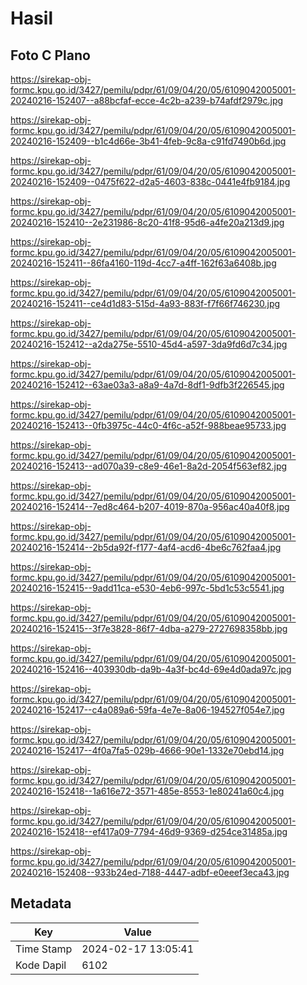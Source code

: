 # Hasil

## Foto C Plano

https://sirekap-obj-formc.kpu.go.id/3427/pemilu/pdpr/61/09/04/20/05/6109042005001-20240216-152407--a88bcfaf-ecce-4c2b-a239-b74afdf2979c.jpg

https://sirekap-obj-formc.kpu.go.id/3427/pemilu/pdpr/61/09/04/20/05/6109042005001-20240216-152409--b1c4d66e-3b41-4feb-9c8a-c91fd7490b6d.jpg

https://sirekap-obj-formc.kpu.go.id/3427/pemilu/pdpr/61/09/04/20/05/6109042005001-20240216-152409--0475f622-d2a5-4603-838c-0441e4fb9184.jpg

https://sirekap-obj-formc.kpu.go.id/3427/pemilu/pdpr/61/09/04/20/05/6109042005001-20240216-152410--2e231986-8c20-41f8-95d6-a4fe20a213d9.jpg

https://sirekap-obj-formc.kpu.go.id/3427/pemilu/pdpr/61/09/04/20/05/6109042005001-20240216-152411--86fa4160-119d-4cc7-a4ff-162f63a6408b.jpg

https://sirekap-obj-formc.kpu.go.id/3427/pemilu/pdpr/61/09/04/20/05/6109042005001-20240216-152411--ce4d1d83-515d-4a93-883f-f7f66f746230.jpg

https://sirekap-obj-formc.kpu.go.id/3427/pemilu/pdpr/61/09/04/20/05/6109042005001-20240216-152412--a2da275e-5510-45d4-a597-3da9fd6d7c34.jpg

https://sirekap-obj-formc.kpu.go.id/3427/pemilu/pdpr/61/09/04/20/05/6109042005001-20240216-152412--63ae03a3-a8a9-4a7d-8df1-9dfb3f226545.jpg

https://sirekap-obj-formc.kpu.go.id/3427/pemilu/pdpr/61/09/04/20/05/6109042005001-20240216-152413--0fb3975c-44c0-4f6c-a52f-988beae95733.jpg

https://sirekap-obj-formc.kpu.go.id/3427/pemilu/pdpr/61/09/04/20/05/6109042005001-20240216-152413--ad070a39-c8e9-46e1-8a2d-2054f563ef82.jpg

https://sirekap-obj-formc.kpu.go.id/3427/pemilu/pdpr/61/09/04/20/05/6109042005001-20240216-152414--7ed8c464-b207-4019-870a-956ac40a40f8.jpg

https://sirekap-obj-formc.kpu.go.id/3427/pemilu/pdpr/61/09/04/20/05/6109042005001-20240216-152414--2b5da92f-f177-4af4-acd6-4be6c762faa4.jpg

https://sirekap-obj-formc.kpu.go.id/3427/pemilu/pdpr/61/09/04/20/05/6109042005001-20240216-152415--9add11ca-e530-4eb6-997c-5bd1c53c5541.jpg

https://sirekap-obj-formc.kpu.go.id/3427/pemilu/pdpr/61/09/04/20/05/6109042005001-20240216-152415--3f7e3828-86f7-4dba-a279-2727698358bb.jpg

https://sirekap-obj-formc.kpu.go.id/3427/pemilu/pdpr/61/09/04/20/05/6109042005001-20240216-152416--403930db-da9b-4a3f-bc4d-69e4d0ada97c.jpg

https://sirekap-obj-formc.kpu.go.id/3427/pemilu/pdpr/61/09/04/20/05/6109042005001-20240216-152417--c4a089a6-59fa-4e7e-8a06-194527f054e7.jpg

https://sirekap-obj-formc.kpu.go.id/3427/pemilu/pdpr/61/09/04/20/05/6109042005001-20240216-152417--4f0a7fa5-029b-4666-90e1-1332e70ebd14.jpg

https://sirekap-obj-formc.kpu.go.id/3427/pemilu/pdpr/61/09/04/20/05/6109042005001-20240216-152418--1a616e72-3571-485e-8553-1e80241a60c4.jpg

https://sirekap-obj-formc.kpu.go.id/3427/pemilu/pdpr/61/09/04/20/05/6109042005001-20240216-152418--ef417a09-7794-46d9-9369-d254ce31485a.jpg

https://sirekap-obj-formc.kpu.go.id/3427/pemilu/pdpr/61/09/04/20/05/6109042005001-20240216-152408--933b24ed-7188-4447-adbf-e0eeef3eca43.jpg


## Metadata

| Key        | Value               |
| ---------- | ------------------- |
| Time Stamp | 2024-02-17 13:05:41 |
| Kode Dapil | 6102                |



